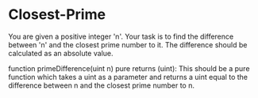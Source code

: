 # Closest-Prime

You are given a positive integer 'n'. Your task is to find the difference between 'n' and the closest prime number to it. The difference should be calculated as an absolute value.

 

function primeDifference(uint n) pure returns (uint): This should be a pure function which takes a uint as a parameter and returns a uint equal to the difference between n and the closest prime number to n.
